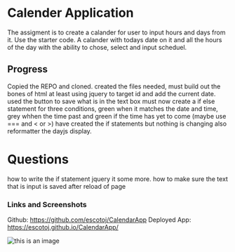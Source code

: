 # Calender Application
The assigment is to create a calander for user to input hours and days from it. 
Use the starter code. 
A calander with todays date on it and all the hours of the day with the ability to chose, select and input scheduel.

## Progress
Copied the REPO and cloned. 
created the files needed, must build out the bones of html at least 
using jquery to target id and add the current date.
used the button to save what is in the text box
must now create a if else statement for three conditions, green when it matches the date and time, grey whhen the time past and green if the time has yet to come (maybe use === and < or >)
have created the if statements but nothing is changing
also reformatter the dayjs display.


# Questions
how to write the if statement 
jquery it some more.
how to make sure the text that is input is saved after reload of page



### Links and Screenshots
Github: https://github.com/escotoj/CalendarApp
Deployed App: https://escotoj.github.io/CalendarApp/ 

![this is an image]()